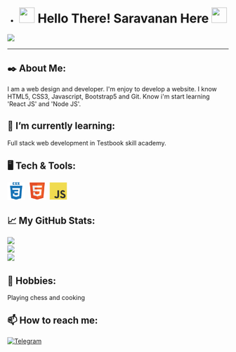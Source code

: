 - <h1 align="center"><img src="https://emojibook.org/wp-content/uploads/2022/03/1-14-78.png" width="35px" height="35px"></img> Hello There! Saravanan Here  <img src="https://cdn3.emoji.gg/emojis/6186-developer-bot.gif" width="35px" height="35px"></img></h1>
<img src = "https://www.internetcreation.net/wp-content/uploads/2015/04/banner-web-development-1500x491.png"></img>
<hr>

## ✒️ About Me:
I am a web design and developer. I'm enjoy to develop a website. I know HTML5, CSS3, Javascript, Bootstrap5 and Git. Know i'm start learning 'React JS' and 'Node JS'. 

## 🌱 I’m currently learning:
Full stack web development in Testbook skill academy.

## 🖥️ Tech & Tools:
<img src="https://github.com/devicons/devicon/blob/master/icons/css3/css3-plain-wordmark.svg"  title="CSS3" alt="CSS" width="40" height="40"/>&nbsp;
<img src="https://github.com/devicons/devicon/blob/master/icons/html5/html5-original.svg" title="HTML5" alt="HTML" width="40" height="40"/>&nbsp;
<img src="https://github.com/devicons/devicon/blob/master/icons/javascript/javascript-original.svg" title="JavaScript" alt="JavaScript" width="40" height="40"/>&nbsp;

## 📈 My GitHub Stats:
![](https://github-readme-stats.vercel.app/api?username=Sara2706&theme=dark&hide_border=false&include_all_commits=false&count_private=false)<br/>
![](https://github-readme-streak-stats.herokuapp.com/?user=sushantgb&theme=dark&hide_border=false)<br/>
![](https://github-readme-stats.vercel.app/api/top-langs/?username=sushantgb&theme=dark&hide_border=false&include_all_commits=false&count_private=false&layout=compact)

## 👀 Hobbies:
Playing chess and cooking

## 📫 How to reach me:
[![Telegram](https://img.shields.io/badge/Telegram-2CA5E0?logo=telegram&logoColor=white&style=for-the-badge)](https://t.me/saravanan2706)

<!---
Sara2706/Sara2706 is a ✨ special ✨ repository because its `README.md` (this file) appears on your GitHub profile.
You can click the Preview link to take a look at your changes.
--->
